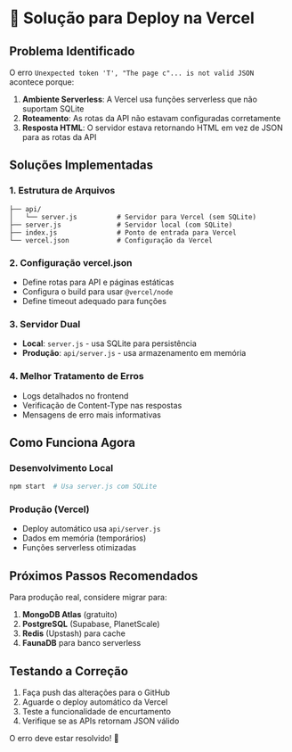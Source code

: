 # 🔧 Solução para Deploy na Vercel

## Problema Identificado

O erro `Unexpected token 'T', "The page c"... is not valid JSON` acontece porque:

1. **Ambiente Serverless**: A Vercel usa funções serverless que não suportam SQLite
2. **Roteamento**: As rotas da API não estavam configuradas corretamente
3. **Resposta HTML**: O servidor estava retornando HTML em vez de JSON para as rotas da API

## Soluções Implementadas

### 1. **Estrutura de Arquivos**
```
├── api/
│   └── server.js          # Servidor para Vercel (sem SQLite)
├── server.js              # Servidor local (com SQLite)
├── index.js               # Ponto de entrada para Vercel
└── vercel.json            # Configuração da Vercel
```

### 2. **Configuração vercel.json**
- Define rotas para API e páginas estáticas
- Configura o build para usar `@vercel/node`
- Define timeout adequado para funções

### 3. **Servidor Dual**
- **Local**: `server.js` - usa SQLite para persistência
- **Produção**: `api/server.js` - usa armazenamento em memória

### 4. **Melhor Tratamento de Erros**
- Logs detalhados no frontend
- Verificação de Content-Type nas respostas
- Mensagens de erro mais informativas

## Como Funciona Agora

### Desenvolvimento Local
```bash
npm start  # Usa server.js com SQLite
```

### Produção (Vercel)
- Deploy automático usa `api/server.js`
- Dados em memória (temporários)
- Funções serverless otimizadas

## Próximos Passos Recomendados

Para produção real, considere migrar para:

1. **MongoDB Atlas** (gratuito)
2. **PostgreSQL** (Supabase, PlanetScale)
3. **Redis** (Upstash) para cache
4. **FaunaDB** para banco serverless

## Testando a Correção

1. Faça push das alterações para o GitHub
2. Aguarde o deploy automático da Vercel
3. Teste a funcionalidade de encurtamento
4. Verifique se as APIs retornam JSON válido

O erro deve estar resolvido! 🎉
